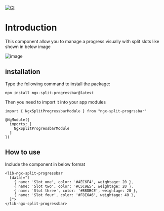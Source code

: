 [![CI](https://github.com/rdandnayak/ngx-split-progressbar/actions/workflows/main.yml/badge.svg)](https://github.com/rdandnayak/ngx-split-progressbar/actions/workflows/main.yml)

# Introduction

This component allow you to manage a progress visually with split slots like
shown in below image

![image](https://user-images.githubusercontent.com/816239/117569993-f509ed80-b0e5-11eb-91d5-99dc5c92fe0a.png)


## installation

Type the following command to install the package:
```angular2html
npm install ngx-split-progressbar@latest
```

Then you need to import it into your app modules
```angular2html
import { NgxSplitProgressbarModule } from "ngx-split-progrssbar"

@NgModule({
  imports: [
    NgxSplitProgressbarModule
  ]
})
```

## How to use
Include the component in below format
```angular2html
<lib-ngx-split-progressbar 
  [data]="[
    { name: 'Slot one', color: '#AEC6F4', weightage: 20 },
    { name: 'Slot two', color: '#C5C9E5', weightage: 20 },
    { name: 'Slot three', color: '#BBDBCE', weightage: 20 },
    { name: 'Slot four', color: '#F8E6A6', weightage: 40 },
  ]">
</lib-ngx-split-progressbar>
```
